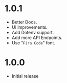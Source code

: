 # 1.0.1

- Better Docs.
- UI improvements.
- Add Dotenv support.
- Add more API Endpoints.
- Use "`Fira Code`" font.

# 1.0.0

- Initial release
